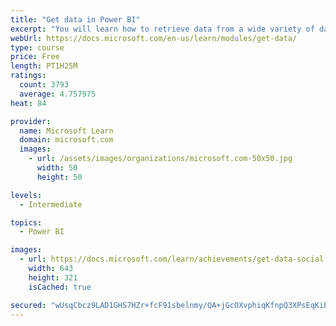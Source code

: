 ```yaml
---
title: "Get data in Power BI"
excerpt: "You will learn how to retrieve data from a wide variety of data sources, including Microsoft Excel, relational databases, and NoSQL data stores. You will also learn how to improve performance while retrieving data."
webUrl: https://docs.microsoft.com/en-us/learn/modules/get-data/
type: course
price: Free
length: PT1H25M
ratings:
  count: 3793
  average: 4.757975
heat: 84

provider:
  name: Microsoft Learn
  domain: microsoft.com
  images:
    - url: /assets/images/organizations/microsoft.com-50x50.jpg
      width: 50
      height: 50

levels:
  - Intermediate

topics:
  - Power BI

images:
  - url: https://docs.microsoft.com/learn/achievements/get-data-social.png
    width: 643
    height: 321
    isCached: true

secured: "wUsqCbcz9LAD1GHS7HZr+fcF91sbelnmy/QA+jGcOXvphiqKfnpQ3XPsEqKiBw+0PpC4iwxw7rzraP3oTXHTrai5bGypLaf3hcbNRPzrC6djScL66Kot6FFUyPHsyCx2MF5dbEOm7xOgpXntuLu/Umrdj1hfI1NSuPFabKcNwkt+xzE0Junb3U64MneIaQvVDxWyRfOl+PM+dly3m+NzPDcQLtyxwNPcSEbWOnzvCiZ9WdOstPp0tw18+zQ0PTTQpiUNAZfpm/4HiKNiT1yulm/l5GR/WWO1SwQjzRnQDmCF/StIIMgtsWq+EblySfqmIifwAFlyGi5E4JokjUrE21DQbItKku/J9tCj0BtTdKJUKEjhZ/0U1HCWq7D6LTh0AnnWytAm/3pG/iDOCFYqOpjDEVj9pfO4s7UTPATzoiM=;TNqIq9dXGz0CwGTwCZ82EQ=="
---
```


